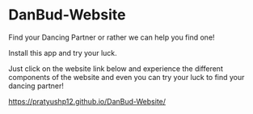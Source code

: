 # DanBud-Website

Find your Dancing Partner or rather we can help you find one!

Install this app and try your luck.

Just click on the website link below and experience the different components of the website and even you can try your luck to find your dancing partner!

https://pratyushp12.github.io/DanBud-Website/
